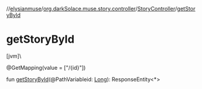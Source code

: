 //[elysianmuse](../../../index.md)/[org.darkSolace.muse.story.controller](../index.md)/[StoryController](index.md)/[getStoryById](get-story-by-id.md)

# getStoryById

[jvm]\

@GetMapping(value = [&quot;/{id}&quot;])

fun [getStoryById](get-story-by-id.md)(@PathVariableid: [Long](https://kotlinlang.org/api/latest/jvm/stdlib/kotlin/-long/index.html)): ResponseEntity&lt;*&gt;
